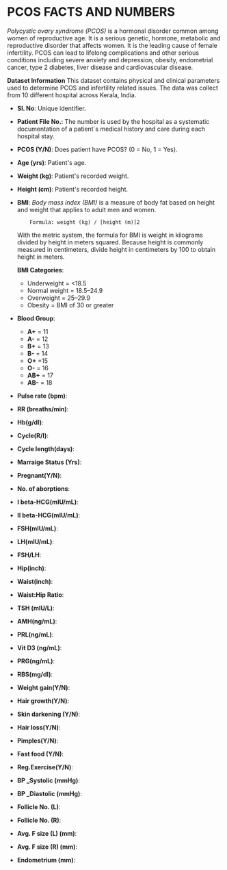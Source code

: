 # PCOS FACTS AND NUMBERS
*Polycystic ovary syndrome (PCOS)* is a hormonal disorder common among women of reproductive age. It is a serious genetic, hormone, metabolic and reproductive disorder that affects women. It is the leading cause of female infertility. PCOS can lead to lifelong complications and other serious conditions including severe anxiety and depression, obesity, endometrial cancer, type 2 diabetes, liver disease and cardiovascular disease.

**Dataset Information**
This dataset contains physical and clinical parameters used to determine PCOS and infertility related issues. The data was collect from 10 different hospital across Kerala, India.

- **Sl. No**: Unique identifier.
- **Patient File No.**: The number is used by the hospital as a systematic documentation of a patient´s medical history and care during each hospital stay.
- **PCOS (Y/N)**: Does patient have PCOS? (0 = No, 1 = Yes).
- **Age (yrs)**: Patient's age.
- **Weight (kg)**: Patient's recorded weight.
- **Height (cm)**: Patient's recorded height.
- **BMI**: *Body mass index (BMI)* is a measure of body fat based on height and weight that applies to adult men and women.

          Formula: weight (kg) / [height (m)]2
     With the metric system, the formula for BMI is weight in kilograms divided by height in meters squared. Because height is commonly measured in centimeters, divide height in centimeters by 100 to obtain height in meters.
     
    **BMI Categories**:
    * Underweight = <18.5
    * Normal weight = 18.5–24.9
    * Overweight = 25–29.9
    * Obesity = BMI of 30 or greater


- **Blood Group**: 
    * **A+** = 11
    * **A-** = 12
    * **B+** = 13
    * **B-** = 14
    * **O+** =15
    * **O-** = 16
    * **AB+** = 17
    * **AB-** = 18

- **Pulse rate (bpm)**:  
- **RR (breaths/min)**: 
- **Hb(g/dl)**: 
- **Cycle(R/I)**: 
- **Cycle length(days)**: 
- **Marraige Status (Yrs)**: 
- **Pregnant(Y/N)**: 
- **No. of aborptions**: 
- **I beta-HCG(mIU/mL)**: 
- **II beta-HCG(mIU/mL)**: 
- **FSH(mIU/mL)**: 
- **LH(mIU/mL)**: 
- **FSH/LH**: 
- **Hip(inch)**: 
- **Waist(inch)**: 
- **Waist:Hip Ratio**: 
- **TSH (mIU/L)**: 
- **AMH(ng/mL)**: 
- **PRL(ng/mL)**: 
- **Vit D3 (ng/mL)**: 
- **PRG(ng/mL)**: 
- **RBS(mg/dl)**: 
- **Weight gain(Y/N)**: 
- **Hair growth(Y/N)**: 
- **Skin darkening (Y/N)**: 
- **Hair loss(Y/N)**: 
- **Pimples(Y/N)**: 
- **Fast food (Y/N)**: 
- **Reg.Exercise(Y/N)**: 
- **BP _Systolic (mmHg)**: 
- **BP _Diastolic (mmHg)**: 
- **Follicle No. (L)**: 
- **Follicle No. (R)**: 
- **Avg. F size (L) (mm)**: 
- **Avg. F size (R) (mm)**: 
- **Endometrium (mm)**: 

